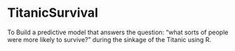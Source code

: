 # TitanicSurvival
To Build a predictive model that answers the question: “what sorts of people were more likely to survive?” during the sinkage of the Titanic using R.
